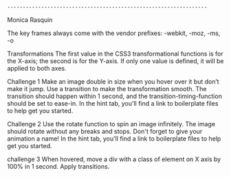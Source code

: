
    ----------------------------------------------------------------- 


Monica Rasquin 

The key frames always come with the vendor prefixes: -webkit, -moz, -ms, -o

Transformations
The first value in the CSS3 transformational functions is for the X-axis; the second is for the Y-axis. If only one value is defined, it will be applied to both axes.

Challenge 1
Make an image double in size when you hover over it but don’t make it jump. Use a transition to make the transformation smooth. The transition should happen within 1 second, and the transition-timing-function should be set to ease-in. In the hint tab, you'll find a link to boilerplate files to help get you started.

Challenge 2
Use the rotate function to spin an image infinitely. The image should rotate without any breaks and stops. Don't forget to give your animation a name! In the hint tab, you'll find a link to boilerplate files to help get you started.

challenge 3
When hovered, move a div with a class of element on X axis by 100% in 1 second. Apply transitions.
